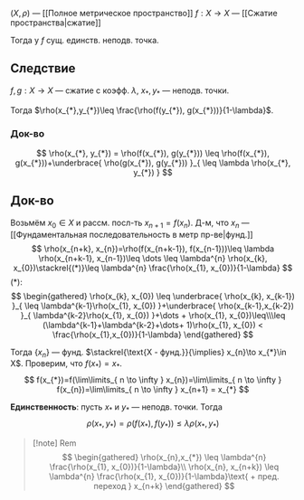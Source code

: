 $(X,\rho)$ — [[Полное метрическое пространство]]
$f: X\to X$ — [[Сжатие пространства|сжатие]]

Тогда у $f$ сущ. единств. неподв. точка.
## Следствие

$f, g:X\to X$ — сжатие с коэфф. $\lambda,\ x_{*},y_{*}$ — неподв. точки.

Тогда $\rho(x_{*},y_{*})\leq \frac{\rho(f(y_{*}), g(x_{*}))}{1-\lambda}$.
### Док-во

$$
\rho(x_{*}, y_{*}) = \rho(f(x_{*}), g(y_{*})) \leq \rho(f(x_{*}), g(x_{*}))+\underbrace{ \rho(g(x_{*}), g(y_{*})) }_{ \leq \lambda \rho(x_{*}, y_{*}) }
$$
## Док-во

Возьмём $x_{0} \in X$ и рассм. посл-ть $x_{n+1}=f(x_{n})$. Д-м, что $x_{n}$ — [[Фундаментальная последовательность в метр пр-ве|фунд.]]
$$
\rho(x_{n+k}, x_{n})=\rho(f(x_{n+k-1}), f(x_{n-1}))\leq \lambda \rho(x_{n+k-1}, x_{n-1})\leq \dots \leq \lambda^{n} \rho(x_{k}, x_{0})\stackrel{(*)}\leq \lambda^{n} \frac{\rho(x_{1}, x_{0})}{1-\lambda}
$$
$(*)$:
$$
\begin{gathered}
\rho(x_{k}, x_{0}) \leq \underbrace{ \rho(x_{k}, x_{k-1}) }_{ \leq \lambda^{k-1}\rho(x_{1}, x_{0}) }+\underbrace{ \rho(x_{k-1},x_{k-2}) }_{ \lambda^{k-2}\rho(x_{1}, x_{0}) }+\dots + \rho(x_{1}, x_{0})\leq\\\leq (\lambda^{k-1}+\lambda^{k-2}+\dots+ 1)\rho(x_{1}, x_{0}) < \frac{\rho(x_{1},x_{0})}{1-\lambda}
\end{gathered}
$$

Тогда $\{ x_{n} \}$ — фунд. $\stackrel{\text{X - фунд.}}{\implies} x_{n}\to x_{*}\in X$. Проверим, что $f(x_{*})=x_{*}$.
$$
f(x_{*})=f(\lim\limits_{ n \to \infty } x_{n})=\lim\limits_{ n \to \infty } f(x_{n})=\lim\limits_{ n \to \infty } x_{n+1} = x_{*}
$$

**Единственность**: пусть $x_{*}$ и $y_{*}$ — неподв. точки. Тогда 
$$
\rho(x_{*},y_{*})=\rho(f(x_{*}), f(y_{*})) \leq \lambda \rho(x_{*}, y_{*})
$$
>[!note] Rem
> $$
> \begin{gathered}
> \rho(x_{n},x_{*}) \leq \lambda^{n} \frac{\rho(x_{1}, x_{0})}{1-\lambda}\\
> \rho(x_{n}, x_{n+k}) \leq \lambda^{n} \frac{\rho(x_{1}, x_{0})}{1-\lambda}\text{ + пред. переход } x_{n+k}
> \end{gathered}
> $$
